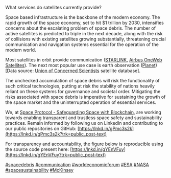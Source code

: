 What services do satellites currently provide? 

Space based infrastructure is the backbone of the modern economy. The rapid growth of the space economy, set to hit $1 trillion by 2030, intensifies concerns about the escalating problem of space debris. The number of active satellites is predicted to triple in the next decade, along with the risk of collisions with existing satellites growing substantially, threatening crucial communication and navigation systems essential for the operation of the modern world. 

Most satellites in orbit provide communication ([STARLINK](https://qa.linkedin.com/company/starlink?trk=public_post-text), [Airbus OneWeb Satellites](https://www.linkedin.com/company/oneweb-satellites?trk=public_post-text)). The next most popular use case is earth observation ([Planet](https://www.linkedin.com/company/planet-labs?trk=public_post-text)) [Data source: [Union of Concerned Scientists](https://www.linkedin.com/company/union-of-concerned-scientists?trk=public_post-text) satellite database]. 

The unchecked accumulation of space debris will risk the functionality of such critical technologies, putting at risk the stability of nations heavily reliant on these systems for governance and societal order. Mitigating the risks associated with space debris is imperative for sustaining the growth of the space market and the uninterrupted operation of essential services. 

We, at [Space Protocol - Safeguarding Space with Blockchain](https://au.linkedin.com/company/spaceprotocolorg?trk=public_post-text), are working towards enabling transparent and trustless space safety and sustainability practices. Remain informed by following us on LinkedIn and contributing to our public repositories on GitHub: [https://lnkd.in/gPmc3s2k](https://lnkd.in/gPmc3s2k?trk=public_post-text) 

For transparency and accountability, the figure below is reproducible using the source code present here: [https://lnkd.in/gYEnVFuy](https://lnkd.in/gYEnVFuy?trk=public_post-text)  


[#spacedebris](https://www.linkedin.com/signup/cold-join?session_redirect=https%3A%2F%2Fwww.linkedin.com%2Ffeed%2Fhashtag%2Fspacedebris&trk=public_post-text)  [#communication](https://www.linkedin.com/signup/cold-join?session_redirect=https%3A%2F%2Fwww.linkedin.com%2Ffeed%2Fhashtag%2Fcommunication&trk=public_post-text)  [#worldeconomicforum](https://www.linkedin.com/signup/cold-join?session_redirect=https%3A%2F%2Fwww.linkedin.com%2Ffeed%2Fhashtag%2Fworldeconomicforum&trk=public_post-text)  [#ESA](https://www.linkedin.com/signup/cold-join?session_redirect=https%3A%2F%2Fwww.linkedin.com%2Ffeed%2Fhashtag%2Fesa&trk=public_post-text)  [#NASA](https://www.linkedin.com/signup/cold-join?session_redirect=https%3A%2F%2Fwww.linkedin.com%2Ffeed%2Fhashtag%2Fnasa&trk=public_post-text)  [#spacesustainability](https://www.linkedin.com/signup/cold-join?session_redirect=https%3A%2F%2Fwww.linkedin.com%2Ffeed%2Fhashtag%2Fspacesustainability&trk=public_post-text)  [#McKinsey](https://www.linkedin.com/signup/cold-join?session_redirect=https%3A%2F%2Fwww.linkedin.com%2Ffeed%2Fhashtag%2Fmckinsey&trk=public_post-text)
